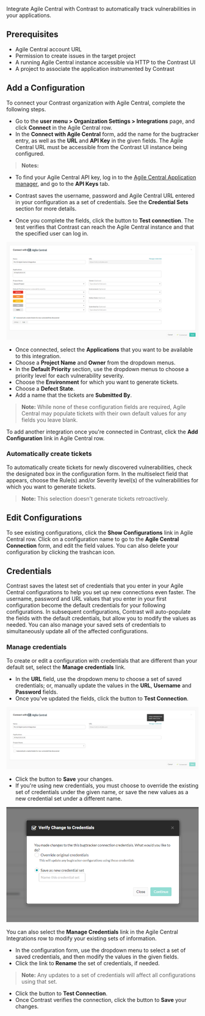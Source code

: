 <!--
title: "CA Agile Central Integration"
description: "Integrate CA Agile Central with Contrast"
tags: "Admin organization settings integrations CA agile central"
-->


Integrate Agile Central with Contrast to automatically track vulnerabilities in your applications.

## Prerequisites

* Agile Central account URL
* Permission to create issues in the target project
* A running Agile Central instance accessible via HTTP to the Contrast UI
* A project to associate the application instrumented by Contrast

## Add a Configuration 

To connect your Contrast organization with Agile Central, complete the following steps. 

* Go to the **user menu > Organization Settings > Integrations** page, and click **Connect** in the Agile Central row. 
* In the **Connect with Agile Central** form, add the name for the bugtracker entry, as well as the **URL** and **API Key** in the given fields. The Agile Central URL must be accessible from the Contrast UI instance being configured.

> **Notes:** 
* To find your Agile Central API key, log in to the [Agile Central Application manager](https://help.rallydev.com/rally-application-manager), and go to the **API Keys** tab.  
* Contrast saves the username, password and Agile Central URL entered in your configuration as a set of credentials. See the **Credential Sets** section for more details.

* Once you complete the fields, click the button to **Test connection**. The test verifies that Contrast can reach the Agile Central instance and that the specified user can log in.

<a href="assets/images/Agile-central-connect.png" rel="lightbox" title="Configure a new Agile Central integration"><img class="thumbnail" src="assets/images/Agile-central-connect.png"/></a>

* Once connected, select the **Applications** that you want to be available to this integration. 
* Choose a **Project Name** and **Owner** from the dropdown menus. 
* In the **Default Priority** section, use the dropdown menus to choose a priority level for each vulnerability severity. 
* Choose the **Environment** for which you want to generate tickets. 
* Choose a **Defect State**. 
* Add a name that the tickets are **Submitted By**. 

<!-- 
> **Note:** If you change the Project or Issue type, required and additional fields are updated. However, the UI keeps the selected values that apply to the new configuration.

 -->

>**Note:** While none of these configuration fields are required, Agile Central may populate tickets with their own default values for any fields you leave blank. 

To add another integration once you're connected in Contrast, click the **Add Configuration** link in Agile Central row.

### Automatically create tickets 

To automatically create tickets for newly discovered vulnerabilities, check the designated box in the configuration form. In the multiselect field that appears, choose the Rule(s) and/or Severity level(s) of the vulnerabilities for which you want to generate tickets. 

>**Note:** This selection doesn't generate tickets retroactively. 


## Edit Configurations

To see existing configurations, click the **Show Configurations** link in Agile Central row. Click on a configuration name to go to the **Agile Central Connection** form, and edit the field values. You can also delete your configuration by clicking the trashcan icon. 

## Credentials

Contrast saves the latest set of credentials that you enter in your Agile Central configurations to help you set up new connections even faster. The username, password and URL values that you enter in your first configuration become the default credentials for your following configurations. In subsequent configurations, Contrast will auto-populate the fields with the default credentials, but allow you to modify the values as needed. You can also manage your saved sets of credentials to simultaneously update all of the affected configurations. 

### Manage credentials

To create or edit a configuration with credentials that are different than your default set, select the **Manage credentials** link. 

* In the **URL** field, use the dropdown menu to choose a set of saved credentials; or, manually update the values in the **URL**, **Username** and **Password** fields. 
* Once you've updated the fields, click the button to **Test Connection**. 

<a href="assets/images/Agile-credentials.png" rel="lightbox" title="Set up a new Agile Central configuration with saved credentials"><img class="thumbnail" src="assets/images/Agile-credentials.png"/></a>

* Click the button to **Save** your changes. 
* If you're using new credentials, you must choose to override the existing set of credentials under the given name, or save the new values as a new credential set under a different name. 

<a href="assets/images/Agile-credentials-dialog.png" rel="lightbox" title="Override your default credentials in your configuration"><img class="thumbnail" src="assets/images/Agile-credentials-dialog.png"/></a>

You can also select the **Manage Credentials** link in the Agile Central Integrations row to modify your existing sets of information. 
* In the configuration form, use the dropdown menu to select a set of saved credentials, and then modify the values in the given fields. 
* Click the link to **Rename** the set of credentials, if needed. 

>**Note:** Any updates to a set of credentials will affect all configurations using that set. 

* Click the button to **Test Connection**. 
* Once Contrast verifies the connection, click the button to **Save** your changes. 


